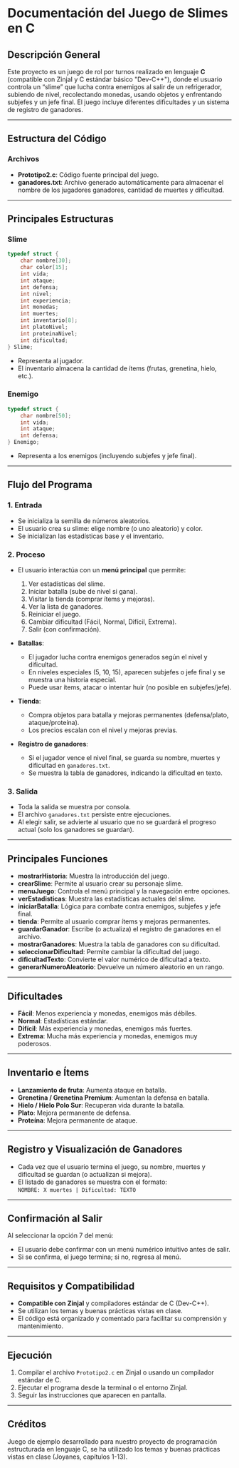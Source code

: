 # Documentación del Juego de Slimes en C

## Descripción General

Este proyecto es un juego de rol por turnos realizado en lenguaje **C** (compatible con ZinjaI y C estándar básico "Dev-C++"), donde el usuario controla un “slime” que lucha contra enemigos al salir de un refrigerador, subiendo de nivel, recolectando monedas, usando objetos y enfrentando subjefes y un jefe final. El juego incluye diferentes dificultades y un sistema de registro de ganadores.

---

## Estructura del Código

### Archivos

- **Prototipo2.c**: Código fuente principal del juego.
- **ganadores.txt**: Archivo generado automáticamente para almacenar el nombre de los jugadores ganadores, cantidad de muertes y dificultad.

---

## Principales Estructuras

### Slime

```c
typedef struct {
    char nombre[30];
    char color[15];
    int vida;
    int ataque;
    int defensa;
    int nivel;
    int experiencia;
    int monedas;
    int muertes;
    int inventario[8];
    int platoNivel;
    int proteinaNivel;
    int dificultad;
} Slime;
```
- Representa al jugador.
- El inventario almacena la cantidad de ítems (frutas, grenetina, hielo, etc.).

### Enemigo

```c
typedef struct {
    char nombre[50];
    int vida;
    int ataque;
    int defensa;
} Enemigo;
```
- Representa a los enemigos (incluyendo subjefes y jefe final).

---

## Flujo del Programa

### 1. **Entrada**

- Se inicializa la semilla de números aleatorios.
- El usuario crea su slime: elige nombre (o uno aleatorio) y color.
- Se inicializan las estadísticas base y el inventario.

### 2. **Proceso**

- El usuario interactúa con un **menú principal** que permite:
    1. Ver estadísticas del slime.
    2. Iniciar batalla (sube de nivel si gana).
    3. Visitar la tienda (comprar ítems y mejoras).
    4. Ver la lista de ganadores.
    5. Reiniciar el juego.
    6. Cambiar dificultad (Fácil, Normal, Difícil, Extrema).
    7. Salir (con confirmación).

- **Batallas**:
    - El jugador lucha contra enemigos generados según el nivel y dificultad.
    - En niveles especiales (5, 10, 15), aparecen subjefes o jefe final y se muestra una historia especial.
    - Puede usar ítems, atacar o intentar huir (no posible en subjefes/jefe).

- **Tienda**:
    - Compra objetos para batalla y mejoras permanentes (defensa/plato, ataque/proteína).
    - Los precios escalan con el nivel y mejoras previas.

- **Registro de ganadores**:
    - Si el jugador vence el nivel final, se guarda su nombre, muertes y dificultad en `ganadores.txt`.
    - Se muestra la tabla de ganadores, indicando la dificultad en texto.

### 3. **Salida**

- Toda la salida se muestra por consola.
- El archivo `ganadores.txt` persiste entre ejecuciones.
- Al elegir salir, se advierte al usuario que no se guardará el progreso actual (solo los ganadores se guardan).

---

## Principales Funciones

- **mostrarHistoria**: Muestra la introducción del juego.
- **crearSlime**: Permite al usuario crear su personaje slime.
- **menuJuego**: Controla el menú principal y la navegación entre opciones.
- **verEstadisticas**: Muestra las estadísticas actuales del slime.
- **iniciarBatalla**: Lógica para combate contra enemigos, subjefes y jefe final.
- **tienda**: Permite al usuario comprar ítems y mejoras permanentes.
- **guardarGanador**: Escribe (o actualiza) el registro de ganadores en el archivo.
- **mostrarGanadores**: Muestra la tabla de ganadores con su dificultad.
- **seleccionarDificultad**: Permite cambiar la dificultad del juego.
- **dificultadTexto**: Convierte el valor numérico de dificultad a texto.
- **generarNumeroAleatorio**: Devuelve un número aleatorio en un rango.

---

## Dificultades

- **Fácil**: Menos experiencia y monedas, enemigos más débiles.
- **Normal**: Estadísticas estándar.
- **Difícil**: Más experiencia y monedas, enemigos más fuertes.
- **Extrema**: Mucha más experiencia y monedas, enemigos muy poderosos.

---

## Inventario e Ítems

- **Lanzamiento de fruta**: Aumenta ataque en batalla.
- **Grenetina / Grenetina Premium**: Aumentan la defensa en batalla.
- **Hielo / Hielo Polo Sur**: Recuperan vida durante la batalla.
- **Plato**: Mejora permanente de defensa.
- **Proteína**: Mejora permanente de ataque.

---

## Registro y Visualización de Ganadores

- Cada vez que el usuario termina el juego, su nombre, muertes y dificultad se guardan (o actualizan si mejora).
- El listado de ganadores se muestra con el formato:  
  `NOMBRE: X muertes | Dificultad: TEXTO`

---

## Confirmación al Salir

Al seleccionar la opción 7 del menú:
- El usuario debe confirmar con un menú numérico intuitivo antes de salir.
- Si se confirma, el juego termina; si no, regresa al menú.

---

## Requisitos y Compatibilidad

- **Compatible con ZinjaI** y compiladores estándar de C (Dev-C++).
- Se utilizan los temas y buenas prácticas vistas en clase. 
- El código está organizado y comentado para facilitar su comprensión y mantenimiento.

---

## Ejecución

1. Compilar el archivo `Prototipo2.c` en ZinjaI o usando un compilador estándar de C.
2. Ejecutar el programa desde la terminal o el entorno ZinjaI.
3. Seguir las instrucciones que aparecen en pantalla.

---

## Créditos

Juego de ejemplo desarrollado para nuestro proyecto de programación estructurada en lenguaje C, se ha utilizado los temas y buenas prácticas vistas en clase (Joyanes, capítulos 1-13).
